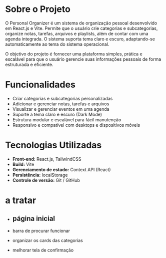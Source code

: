 # Sobre o Projeto

O Personal Organizer é um sistema de organização pessoal desenvolvido em React.js e Vite. Permite que o usuário crie categorias e subcategorias, organize notas, tarefas, arquivos e playlists, além de contar com uma agenda integrada. O sistema suporta tema claro e escuro, adaptando-se automaticamente ao tema do sistema operacional.

O objetivo do projeto é fornecer uma plataforma simples, prática e escalável para que o usuário gerencie suas informações pessoais de forma estruturada e eficiente.

# Funcionalidades

- Criar categorias e subcategorias personalizadas
- Adicionar e gerenciar notas, tarefas e arquivos
- Visualizar e gerenciar eventos em uma agenda
- Suporte a tema claro e escuro (Dark Mode)
- Estrutura modular e escalável para fácil manutenção
- Responsivo e compatível com desktops e dispositivos móveis

# Tecnologias Utilizadas

- **Front-end:** React.js, TailwindCSS
- **Build:** Vite
- **Gerenciamento de estado:** Context API (React)
- **Persistência:** localStorage
- **Controle de versão:** Git / GitHub

# a tratar

- ## página inicial

- barra de procurar funcionar
- organizar os cards das categorias
- melhorar tela de confirmação
